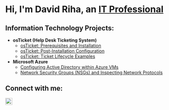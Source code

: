<h1>Hi, I'm David Riha, an <a href="https://www.linkedin.com/in/david-riha-a98201287/">IT Professional</a></h1>

<h2> Information Technology Projects:</h2>

- <b>osTicket (Help Desk Ticketing System)</b>
  - [osTicket: Prerequisites and Installation](https://github.com/davidriha/osticket-prereqs)
  - [osTicket: Post-Installation Configuration](https://github.com/davidriha/post-install-config)
  - [osTicket: Ticket Lifecycle Examples](https://github.com/davidriha/ticket-lifecycle)
- <b>Microsoft Azure</b>
  - [Configuring Active Directory within Azure VMs](https://github.com/davidriha/configure-ad)
  - [Network Security Groups (NSGs) and Inspecting Network Protocols](https://github.com/davidriha/azure-network-protocols)

<h2>Connect with me:</h2>


[<img align="left" alt="Josh | LinkedIn" width="22px" src="https://cdn.jsdelivr.net/npm/simple-icons@v3/icons/linkedin.svg" />][linkedin]



[linkedin]: https://www.linkedin.com/in/david-riha-a98201287/
